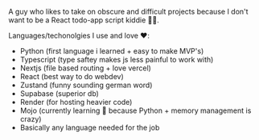 A guy who likes to take on obscure and difficult projects because I don't want to be a React todo-app script kiddie 🤷🏾.

Languages/techonolgies I use and love ❤️:
  - Python (first language i learned + easy to make MVP's)
  - Typescript (type saftey makes js less painful to work with)
  - Nextjs (file based routing + love vercel)
  - React (best way to do webdev)
  - Zustand (funny sounding german word)
  - Supabase (superior db)
  - Render (for hosting heavier code)
  - Mojo (currently learning 🧠 because Python + memory management is crazy)
  - Basically any language needed for the job


